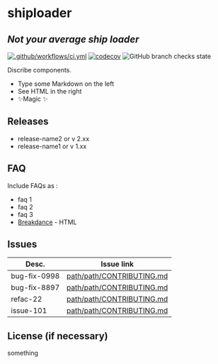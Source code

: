 # shiploader
## _Not your average ship loader_

[![.github/workflows/ci.yml](https://github.com/Marcus1911/shiploader/actions/workflows/ci.yml/badge.svg)](https://github.com/Marcus1911/shiploader/actions/workflows/ci.yml)
[![codecov](https://codecov.io/gh/Marcus1911/shiploader/branch/main/graph/badge.svg?token=DDYNT8YXJM)](https://codecov.io/gh/Marcus1911/shiploader)
![GitHub branch checks state](https://img.shields.io/github/checks-status/Marcus1911/shiploader/main)


Discribe components.

- Type some Markdown on the left
- See HTML in the right
- ✨Magic ✨

## Releases

- release-name2 or v 2.xx
- release-name1 or v 1.xx


## FAQ

Include FAQs as :

- faq 1
- faq 2
- faq 3
- [Breakdance](https://breakdance.github.io/breakdance/) - HTML

## Issues


| Desc. | Issue link |
| ------ | ------ |
| bug-fix-0998 | [path/path/CONTRIBUTING.md][PlDb] |
| bug-fix-8897 | [path/path/CONTRIBUTING.md][PlGh] |
| refac-22 | [path/path/CONTRIBUTING.md][PlGd] |
| issue-101 | [path/path/CONTRIBUTING.md][PlOd] |



## License (if necessary)

something

[//]: # (These are reference links used in the body of this note and get stripped out when the markdown processor does its job. There is no need to format nicely because it shouldn't be seen. Thanks SO - http://stackoverflow.com/questions/4823468/store-comments-in-markdown-syntax)

   [dill]: <https://github.com/joemccann/dillinger>
   [git-repo-url]: <https://github.com/joemccann/dillinger.git>
   [john gruber]: <http://daringfireball.net>
   [df1]: <http://daringfireball.net/projects/markdown/>
   [markdown-it]: <https://github.com/markdown-it/markdown-it>
   [Ace Editor]: <http://ace.ajax.org>
   [node.js]: <http://nodejs.org>
   [Twitter Bootstrap]: <http://twitter.github.com/bootstrap/>
   [jQuery]: <http://jquery.com>
   [@tjholowaychuk]: <http://twitter.com/tjholowaychuk>
   [express]: <http://expressjs.com>
   [AngularJS]: <http://angularjs.org>
   [Gulp]: <http://gulpjs.com>

   [PlDb]: <https://github.com/joemccann/dillinger/tree/master/plugins/dropbox/README.md>
   [PlGh]: <https://github.com/joemccann/dillinger/tree/master/plugins/github/README.md>
   [PlGd]: <https://github.com/joemccann/dillinger/tree/master/plugins/googledrive/README.md>
   [PlOd]: <https://github.com/joemccann/dillinger/tree/master/plugins/onedrive/README.md>
   [PlMe]: <https://github.com/joemccann/dillinger/tree/master/plugins/medium/README.md>
   [PlGa]: <https://github.com/RahulHP/dillinger/blob/master/plugins/googleanalytics/README.md>
